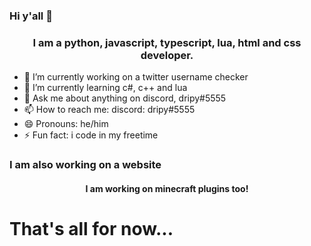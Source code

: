 ### Hi y'all 👋

<h3 align="center">I am a python, javascript, typescript, lua, html and css developer.</h3>

- 🔭 I’m currently working on a twitter username checker
- 🌱 I’m currently learning c#, c++ and lua
- 💬 Ask me about anything on discord, dripy#5555
- 📫 How to reach me: discord: dripy#5555
- 😄 Pronouns: he/him
- ⚡ Fun fact: i code in my freetime

### I am also working on a website

<h4 align="center"> I am working on minecraft plugins too!
  
  # That's all for now...
